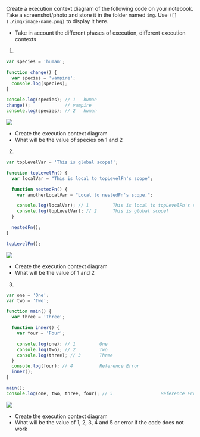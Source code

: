 Create a execution context diagram of the following code on your notebook. Take a screenshot/photo and store it in the folder named `img`. Use `![](./img/image-name.png)` to display it here.

- Take in account the different phases of execution, different execution contexts

1.

```js
var species = 'human';

function change() {
  var species = 'vampire';
  console.log(species);
}

console.log(species); // 1   human
change();             // vampire
console.log(species); // 2   human
```

<!-- Put your image below -->

![](./img/1.png)

- Create the execution context diagram
- What will be the value of species on 1 and 2

2.

```js
var topLevelVar = 'This is global scope!';

function topLevelFn() {
  var localVar = "This is local to topLevelFn's scope";

  function nestedFn() {
    var anotherLocalVar = "Local to nestedFn's scope.";

    console.log(localVar); // 1         This is local to topLevelFn's scope
    console.log(topLevelVar); // 2      This is global scope!
  }

  nestedFn();
}

topLevelFn();
```

<!-- Put your image below -->

![](./img/2.png)

- Create the execution context diagram
- What will be the value of 1 and 2

3.

```js
var one = 'One';
var two = 'Two';

function main() {
  var three = 'Three';

  function inner() {
    var four = 'Four';

    console.log(one); // 1         One
    console.log(two); // 2         Two
    console.log(three); // 3       Three
  }
  console.log(four); // 4          Reference Error
  inner();
}

main();
console.log(one, two, three, four); // 5                  Reference Error
```

<!-- Put your image below -->

![](./img/3.png)

- Create the execution context diagram
- What will be the value of 1, 2, 3, 4 and 5 or error if the code does not work
